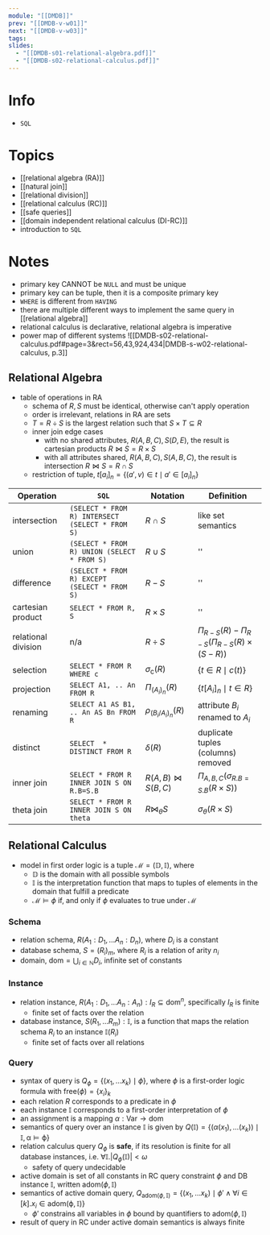 ```yaml
---
module: "[[DMDB]]"
prev: "[[DMDB-v-w01]]"
next: "[[DMDB-v-w03]]"
tags: 
slides:
  - "[[DMDB-s01-relational-algebra.pdf]]"
  - "[[DMDB-s02-relational-calculus.pdf]]"
---
```


# Info
- `SQL`

# Topics
- [[relational algebra (RA)]]
- [[natural join]]
- [[relational division]]
- [[relational calculus (RC)]]
- [[safe queries]]
- [[domain independent relational calculus (DI-RC)]]
- introduction to `SQL`

# Notes
- primary key CANNOT be `NULL` and must be unique
- primary key can be tuple, then it is a composite primary key
- `WHERE` is different from `HAVING`
- there are multiple different ways to implement the same query in [[relational algebra]]
- relational calculus is declarative, relational algebra is imperative
- power map of different systems
	![[DMDB-s02-relational-calculus.pdf#page=3&rect=56,43,924,434|DMDB-s-w02-relational-calculus, p.3]]

## Relational Algebra
- table of operations in RA
	- schema of $R, S$ must be identical, otherwise can't apply operation
	- order is irrelevant, relations in RA are sets
	- $T =R \div S$ is the largest relation such that $S \times T \subseteq R$
	- inner join edge cases
		- with no shared attributes, $R(A, B, C), S(D, E)$, the result is cartesian products $R \bowtie S = R \times S$
		- with all attributes shared, $R(A,B,C), S(A,B,C)$, the result is intersection $R \bowtie S = R \cap S$
	- restriction of tuple, $t[a_{i}]_{n} = \{ (a', v) \in t \mid a' \in [a_{i}]_{n} \}$

| Operation           | `SQL`                                           | Notation                         | Definition                                                              |
| ------------------- | ----------------------------------------------- | -------------------------------- | ----------------------------------------------------------------------- |
| intersection        | `(SELECT * FROM R) INTERSECT (SELECT * FROM S)` | $R \cap S$                       | like set semantics                                                      |
| union               | `(SELECT * FROM R) UNION (SELECT * FROM S)`     | $R \cup S$                       | ''                                                                      |
| difference          | `(SELECT * FROM R) EXCEPT (SELECT * FROM S)`    | $R - S$                          | ''                                                                      |
| cartesian product   | `SELECT * FROM R, S`                            | $R \times S$                     | ''                                                                      |
| relational division | n/a                                             | $R \div S$                       | $\Pi_{R - S}(R) - \Pi_{R - S} \big( \Pi_{R-S} (R) \times (S - R) \big)$ |
| selection           | `SELECT * FROM R WHERE c`                       | $\sigma_{\mathrm{c}} (R)$        | $\{ t \in R \mid c(t) \}$                                               |
| projection          | `SELECT A1, .. An FROM R`                       | $\Pi_{ (A_{i})_{n}} (R)$         | $\{ t[A_{i}]_{n} \mid t \in R \}$                                       |
| renaming            | `SELECT A1 AS B1, .. An AS Bn FROM R`           | $\rho_{(B_{i} / A_{i})_{n}} (R)$ | attribute $B_{i}$ renamed to $A_{i}$                                    |
| distinct            | `SELECT  * DISTINCT FROM R`                     | $\delta(R)$                      | duplicate tuples (columns) removed                                      |
| inner join          | `SELECT * FROM R INNER JOIN S ON R.B=S.B`       | $R(A, B) \bowtie S(B, C)$        | $\Pi_{A, B, C} (\sigma_{R.B = S.B}(R \times S))$                        |
| theta join          | `SELECT * FROM R INNER JOIN S ON theta`         | $R \bowtie_{\theta} S$           | $\sigma_{\theta}(R \times S)$                                           |

## Relational Calculus
- model in first order logic is a tuple $\mathcal{M}= ( \mathbb{D}, \mathbb{I})$, where
	- $\mathbb{D}$ is the domain with all possible symbols
	- $\mathbb{I}$ is the interpretation function that maps to tuples of elements in the domain that fulfill a predicate
	- $\mathcal{M} \models \phi$ if, and only if $\phi$ evaluates to true under $\mathcal{M}$

### Schema
- relation schema, $R(A_{1} : D_{1}, \dots A_{n} : D_{n})$, where $D_{i}$ is a constant
- database schema, $S = (R_{i})_{m}$, where $R_{i}$ is a relation of arity $n_{i}$
- domain, $\mathrm{dom} = \bigcup_{i \in \mathbb{N}}D_{i}$, infinite set of constants

### Instance
- relation instance, $R(A_{1} : D_{1}, \dots A_{n} : A_{n}) : I_{R} \subseteq \mathrm{dom}^{n}$, specifically $I_{R}$ is finite
	- finite set of facts over the relation
- database instance, $S(R_{1},\dots R_{m}) : \mathbb{I}$, is a function that maps the relation schema $R_{i}$ to an instance $\mathbb{I}(R_{i})$
	- finite set of facts over all relations

### Query
- syntax of query is $Q_{\phi} = \{ (x_{1}, \dots x_{k}) \mid \phi\}$, where $\phi$ is a first-order logic formula with $\mathrm{free}(\phi) = \{ x_{i} \}_{k}$
- each relation $R$ corresponds to a predicate in $\phi$
- each instance $\mathbb{I}$ corresponds to a first-order interpretation of $\phi$
- an assignment is a mapping $\alpha : \mathsf{Var} \to \mathrm{dom}$
- semantics of query over an instance $\mathbb{I}$ is given by $Q(\mathbb{I}) = \{ ( \alpha(x_{1}), \dots (x_{k}) ) \mid \mathbb{I, \alpha \models \phi} \}$
- relation calculus query $Q_{\phi}$ is **safe**, if its resolution is finite for all database instances, i.e. $\forall \mathbb{I}. |Q_{\phi}(\mathbb{I})| < \omega$
	- safety of query undecidable
- active domain is set of all constants in RC query constraint $\phi$ and DB instance $\mathbb{I}$, written $\mathrm{adom}(\phi, \mathbb{I})$
- semantics of active domain query, $Q_{\mathrm{adom}(\phi , \mathbb{I})} = \{ (x_{1}, \dots x_{k}) \mid \phi' \land \forall i \in [k]. x_{i} \in \mathrm{adom(\phi, \mathbb{I})} \}$
	- $\phi'$ constrains all variables in $\phi$ bound by quantifiers to $\mathrm{adom}(\phi, \mathbb{I})$
- result of query in RC under active domain semantics is always finite